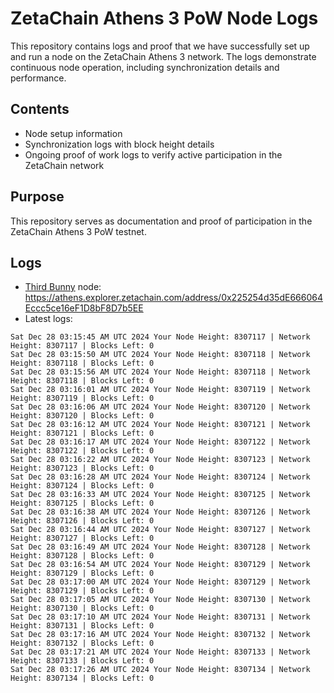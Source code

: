 # ZetaChain Athens 3 PoW Node Logs
This repository contains logs and proof that we have successfully set up and run a node on the ZetaChain Athens 3 network. The logs demonstrate continuous node operation, including synchronization details and performance.

## Contents
- Node setup information
- Synchronization logs with block height details
- Ongoing proof of work logs to verify active participation in the ZetaChain network

## Purpose
This repository serves as documentation and proof of participation in the ZetaChain Athens 3 PoW testnet.

## Logs

- [Third Bunny](https://thirdbunny.xyz/) node: https://athens.explorer.zetachain.com/address/0x225254d35dE666064Eccc5ce16eF1D8bF8D7b5EE
- Latest logs:
```
Sat Dec 28 03:15:45 AM UTC 2024 Your Node Height: 8307117 | Network Height: 8307117 | Blocks Left: 0
Sat Dec 28 03:15:50 AM UTC 2024 Your Node Height: 8307118 | Network Height: 8307118 | Blocks Left: 0
Sat Dec 28 03:15:56 AM UTC 2024 Your Node Height: 8307118 | Network Height: 8307118 | Blocks Left: 0
Sat Dec 28 03:16:01 AM UTC 2024 Your Node Height: 8307119 | Network Height: 8307119 | Blocks Left: 0
Sat Dec 28 03:16:06 AM UTC 2024 Your Node Height: 8307120 | Network Height: 8307120 | Blocks Left: 0
Sat Dec 28 03:16:12 AM UTC 2024 Your Node Height: 8307121 | Network Height: 8307121 | Blocks Left: 0
Sat Dec 28 03:16:17 AM UTC 2024 Your Node Height: 8307122 | Network Height: 8307122 | Blocks Left: 0
Sat Dec 28 03:16:22 AM UTC 2024 Your Node Height: 8307123 | Network Height: 8307123 | Blocks Left: 0
Sat Dec 28 03:16:28 AM UTC 2024 Your Node Height: 8307124 | Network Height: 8307124 | Blocks Left: 0
Sat Dec 28 03:16:33 AM UTC 2024 Your Node Height: 8307125 | Network Height: 8307125 | Blocks Left: 0
Sat Dec 28 03:16:38 AM UTC 2024 Your Node Height: 8307126 | Network Height: 8307126 | Blocks Left: 0
Sat Dec 28 03:16:44 AM UTC 2024 Your Node Height: 8307127 | Network Height: 8307127 | Blocks Left: 0
Sat Dec 28 03:16:49 AM UTC 2024 Your Node Height: 8307128 | Network Height: 8307128 | Blocks Left: 0
Sat Dec 28 03:16:54 AM UTC 2024 Your Node Height: 8307129 | Network Height: 8307129 | Blocks Left: 0
Sat Dec 28 03:17:00 AM UTC 2024 Your Node Height: 8307129 | Network Height: 8307129 | Blocks Left: 0
Sat Dec 28 03:17:05 AM UTC 2024 Your Node Height: 8307130 | Network Height: 8307130 | Blocks Left: 0
Sat Dec 28 03:17:10 AM UTC 2024 Your Node Height: 8307131 | Network Height: 8307131 | Blocks Left: 0
Sat Dec 28 03:17:16 AM UTC 2024 Your Node Height: 8307132 | Network Height: 8307132 | Blocks Left: 0
Sat Dec 28 03:17:21 AM UTC 2024 Your Node Height: 8307133 | Network Height: 8307133 | Blocks Left: 0
Sat Dec 28 03:17:26 AM UTC 2024 Your Node Height: 8307134 | Network Height: 8307134 | Blocks Left: 0
```
